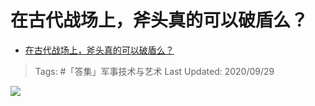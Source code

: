 # 在古代战场上，斧头真的可以破盾么？

- [在古代战场上，斧头真的可以破盾么？](https://www.zhihu.com/question/413575737/answer/1499690014)

>Tags: #「答集」军事技术与艺术
>Last Updated: 2020/09/29

![](https://pic3.zhimg.com/80/v2-07d536fa9850cfce296a7196b7833f94_1440w.jpg?source=c8b7c179)